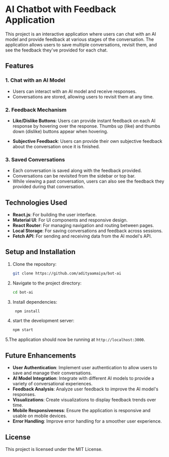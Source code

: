 # AI Chatbot with Feedback Application

This project is an interactive application where users can chat with an AI model and provide feedback at various stages of the conversation. The application allows users to save multiple conversations, revisit them, and see the feedback they've provided for each chat.

## Features

### 1. **Chat with an AI Model**

- Users can interact with an AI model and receive responses.
- Conversations are stored, allowing users to revisit them at any time.

### 2. **Feedback Mechanism**

- **Like/Dislike Buttons**: Users can provide instant feedback on each AI response by hovering over the response. Thumbs up (like) and thumbs down (dislike) buttons appear when hovering.
<!-- - **Rating System**: At the end of the conversation, users can provide a rating out of 5. The rating can be represented using:
  - A Likert scale (1–5)
  - A 5-star rating system -->
- **Subjective Feedback**: Users can provide their own subjective feedback about the conversation once it is finished.

### 3. **Saved Conversations**

- Each conversation is saved along with the feedback provided.
- Conversations can be revisited from the sidebar or top bar.
- While viewing a past conversation, users can also see the feedback they provided during that conversation.

## Technologies Used

- **React.js**: For building the user interface.
- **Material UI**: For UI components and responsive design.
- **React Router**: For managing navigation and routing between pages.
- **Local Storage**: For saving conversations and feedback across sessions.
- **Fetch API**: For sending and receiving data from the AI model's API.

## Setup and Installation

1. Clone the repository:
   ```bash
   git clone https://github.com/adityaamaiya/bot-ai
   ```
2. Navigate to the project directory:
   ```bash
   cd bot-ai
   ```
3. Install dependencies:
   ```bash
    npm install
   ```
4. start the development server:
   ```bash
   npm start
   ```

5.The application should now be running at `http://localhost:3000`. 

## Future Enhancements
- **User Authentication**: Implement user authentication to allow users to save and manage their conversations.
- **AI Model Integration**: Integrate with different AI models to provide a variety of conversational experiences.
- **Feedback Analysis**: Analyze user feedback to improve the AI model's responses.
- **Visualizations**: Create visualizations to display feedback trends over time.
- **Mobile Responsiveness**: Ensure the application is responsive and usable on mobile devices.
- **Error Handling**: Improve error handling for a smoother user experience.

## License
This project is licensed under the MIT License.


